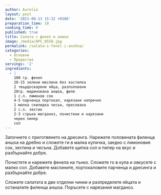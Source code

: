 ```yaml
---
author: Aurelia
layout: post
date: '2021-08-13 15:32 +0300'
preparation_time: 10
cooking_time: 0
published: true
title: Салата с фенел и аншоа
image: /media/APC_0558.jpg
permalink: /salata-s-fenel-i-anshoa/
categories:
  - Основни
  - Предястия
servings: '2'
ingredients:
  - |
    100 гр. фенел 
    10-15 зелени маслини без костилка
    2 твърдосварени яйца, разполовени
    20гр. маринована аншоа, филе
    1 с.л. лимонов сок
    4-5 парченца портокал, нарязани напречно
    1 малка скилидка чесън, пресована
    2 с.л. зехтин
    2-3 стръка магданоз, почистени и нарязани
    черен пипер
    сол
---
```

Започнете с приготвянето на дресинга. Нарежете половината филенца аншоа на дребно и сложете ги в малка купичка, заедно с лимоновия сок, зехтина и чесъна. Добавете щипка сол и пипер на вкус и разбъркайте добре.

Почистете и нарежете фенела на тънко. Сложете го в купа и овкусете с малко сол. Добавете маслините, портокаловите парченца и дресинга и разбъркайте добре. 

Сложете салатата в две отделни чинии и разпределете яйцата и останалите филенца аншоа. Поръсете с  нарязания магданоз.
